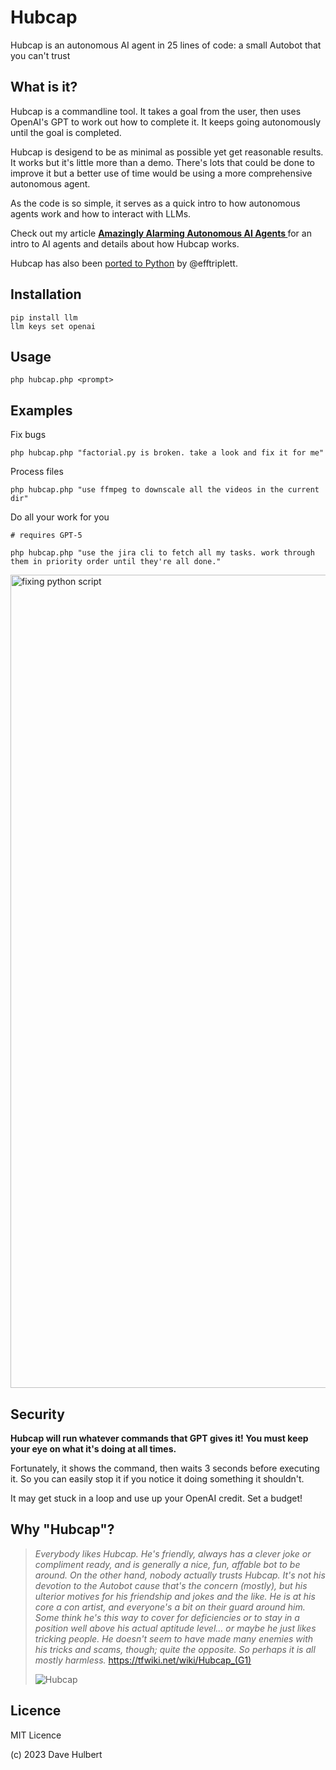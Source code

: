 # Hubcap
Hubcap is an autonomous AI agent in 25 lines of code: a small Autobot that you can't trust

## What is it?

Hubcap is a commandline tool. It takes a goal from the user, then uses OpenAI's GPT to work out how to complete it.
It keeps going autonomously until the goal is completed.

Hubcap is desigend to be as minimal as possible yet get reasonable results. It works but it's little more than a demo.
There's lots that could be done to improve it but a better use of time would be using a more comprehensive
autonomous agent.

As the code is so simple, it serves as a quick intro to how autonomous agents work and how to interact with LLMs.

Check out my article **[Amazingly Alarming Autonomous AI Agents
](https://medium.com/@dave1010/amazingly-alarming-autonomous-ai-agents-62f8a785e4d8)** for an intro to AI agents and details about how Hubcap works.

Hubcap has also been [ported to Python](https://gist.github.com/jefftriplett/d5b1c10f0fe2a2e2afa2a6658143c896) by @efftriplett.

## Installation

    pip install llm
    llm keys set openai

## Usage

`php hubcap.php <prompt>`

## Examples

Fix bugs

    php hubcap.php "factorial.py is broken. take a look and fix it for me"

Process files

    php hubcap.php "use ffmpeg to downscale all the videos in the current dir"

Do all your work for you

    # requires GPT-5
    
    php hubcap.php "use the jira cli to fetch all my tasks. work through them in priority order until they're all done."

<img width="1301" alt="fixing python script" src="https://github.com/dave1010/hubcap/assets/50682/1e6a535f-a03f-4e2f-9cb1-d23b412efeca">



## Security

**Hubcap will run whatever commands that GPT gives it! You must keep your eye on what it's doing at all times.**

Fortunately, it shows the command, then waits 3 seconds before executing it. So you can easily stop it if you notice it doing something it shouldn't.

It may get stuck in a loop and use up your OpenAI credit. Set a budget!

## Why "Hubcap"?

> _Everybody likes Hubcap. He's friendly, always has a clever joke or compliment ready, and is generally a nice, fun, affable bot to be around. On the other hand, nobody actually trusts Hubcap. It's not his devotion to the Autobot cause that's the concern (mostly), but his ulterior motives for his friendship and jokes and the like. He is at his core a con artist, and everyone's a bit on their guard around him. Some think he's this way to cover for deficiencies or to stay in a position well above his actual aptitude level... or maybe he just likes tricking people. He doesn't seem to have made many enemies with his tricks and scams, though; quite the opposite. So perhaps it is all mostly harmless._
> https://tfwiki.net/wiki/Hubcap_(G1)
> 
> ![Hubcap](https://github.com/dave1010/hubcap/assets/50682/ce83ca64-1236-45b8-9725-523a864b030a)

## Licence

MIT Licence

(c) 2023 Dave Hulbert
